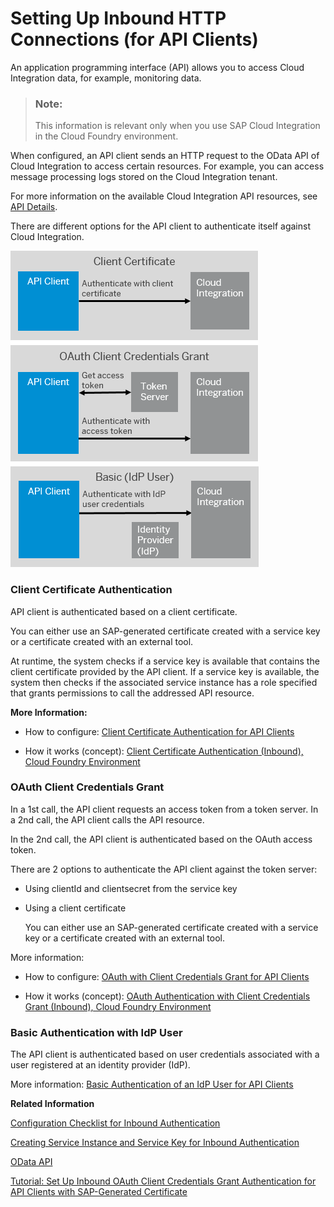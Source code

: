 <!-- loio8db3d5141cd644019f0cf244e2a6763f -->

# Setting Up Inbound HTTP Connections \(for API Clients\)

An application programming interface \(API\) allows you to access Cloud Integration data, for example, monitoring data.

> ### Note:  
> This information is relevant only when you use SAP Cloud Integration in the Cloud Foundry environment.

When configured, an API client sends an HTTP request to the OData API of Cloud Integration to access certain resources. For example, you can access message processing logs stored on the Cloud Integration tenant.

For more information on the available Cloud Integration API resources, see [API Details](../Development/api-details-014d6ad.md).

There are different options for the API client to authenticate itself against Cloud Integration.



![](images/Image_Map_Inbound_API_a0470ba.png)



### Client Certificate Authentication

API client is authenticated based on a client certificate.

You can either use an SAP-generated certificate created with a service key or a certificate created with an external tool.

At runtime, the system checks if a service key is available that contains the client certificate provided by the API client. If a service key is available, the system then checks if the associated service instance has a role specified that grants permissions to call the addressed API resource.

**More Information:**

-   How to configure: [Client Certificate Authentication for API Clients](client-certificate-authentication-for-api-clients-d9ca0ac.md)

-   How it works \(concept\): [Client Certificate Authentication \(Inbound\), Cloud Foundry Environment](client-certificate-authentication-inbound-cloud-foundry-environment-4ec6192.md) 




### OAuth Client Credentials Grant

In a 1st call, the API client requests an access token from a token server. In a 2nd call, the API client calls the API resource.

In the 2nd call, the API client is authenticated based on the OAuth access token.

There are 2 options to authenticate the API client against the token server:

-   Using clientId and clientsecret from the service key

-   Using a client certificate

    You can either use an SAP-generated certificate created with a service key or a certificate created with an external tool.


More information:

-   How to configure: [OAuth with Client Credentials Grant for API Clients](oauth-with-client-credentials-grant-for-api-clients-20e26a8.md)

-   How it works \(concept\): [OAuth Authentication with Client Credentials Grant \(Inbound\), Cloud Foundry Environment](oauth-authentication-with-client-credentials-grant-inbound-cloud-foundry-environment-b9df724.md) 




### Basic Authentication with IdP User

The API client is authenticated based on user credentials associated with a user registered at an identity provider \(IdP\).

More information: [Basic Authentication of an IdP User for API Clients](basic-authentication-of-an-idp-user-for-api-clients-57f104d.md)

**Related Information**  


[Configuration Checklist for Inbound Authentication](configuration-checklist-for-inbound-authentication-4a428fd.md "")

[Creating Service Instance and Service Key for Inbound Authentication](creating-service-instance-and-service-key-for-inbound-authentication-19af5e2.md "With a service instance, you define how to access a certain SAP BTP service. In the context of SAP Cloud Integration, a service instance is the definition of an OAuth client.")

[OData API](../Development/odata-api-a617d6f.md "The Cloud Integration application programming interface (API) allows you to access Cloud Integration resources, for example, monitoring data.")

[Tutorial: Set Up Inbound OAuth Client Credentials Grant Authentication for API Clients with SAP-Generated Certificate](https://developers.sap.com/tutorials/btp-integration-suite-oauth-client-certificate.html)

